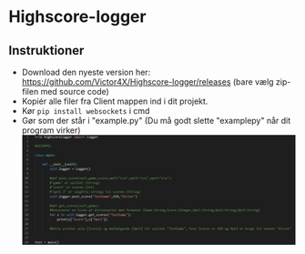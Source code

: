 # Highscore-logger

## Instruktioner
* Download den nyeste version her: https://github.com/Victor4X/Highscore-logger/releases (bare vælg zip-filen med source code)
* Kopiér alle filer fra Client mappen ind i dit projekt.
* Kør `pip install websockets` i cmd
* Gør som der står i "example.py" (Du må godt slette "examplepy" når dit program virker)
![Alt text](Billede_til_readme.png?raw=true "Eksempel")
